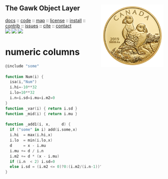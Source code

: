 <a name=top>
<img align=right src="https://raw.githubusercontent.com/timm/awk/master/etc/img/goldpuffin.png" width=200>
<h2>
     The Gawk Object Layer
</h2>
<p>
   <a    href="http://menzies.us/awk/index">docs</a>
   :: <a href="http://github.com/timm/awk">code</a>
   :: <a href="http://menzies.us/awk/index#map">map</a>
   :: <a href="http://menzies.us/awk/index#license">license</a>
   :: <a href="http://menzies.us/awk/index#install">install</a>
   :: <a href="http://menzies.us/awk/index#contribute">contrib</a>
   :: <a href="http://github.com/timm/awk/issues">issues</a>
   :: <a href="http://menzies.us/awk/index#cite">cite</a>
   :: <a href="http://menzies.us/awk/index#contact">contact</a>
<br>
   <img src="https://img.shields.io/badge/language-gawk-orange">
   <img src="https://img.shields.io/badge/purpose-ai,se-blueviolet">
   <img src="https://img.shields.io/badge/platform-mac,*nux-informational">
</p>

# numeric columns

```awk
@include "some"

function Num(i) {
  isa(i,"Num")
  i.hi=-10**32
  i.lo=10**32
  i.n=i.sd=i.mu=i.m2=0
}
function _var(i) { return i.sd }
function _mid(i) { return i.mu }

function _add1(i, x,     d) {
  if ("some" in i) add(i.some,x)
  i.hi  = max(i.hi,x)
  i.lo  = min(i.lo,x)
  d     = x - i.mu
  i.mu += d / i.n
  i.m2 += d * (x - i.mu) 
  if (i.n  < 2) i.sd=0  
  else i.sd = (i.m2 <= 0)?0:(i.m2/(i.n-1))^0.5 
}
```
